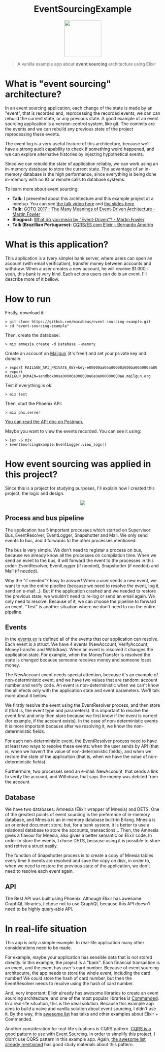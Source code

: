 <h1 align="center"> EventSourcingExample </h1>
<p align="center">
  <img src="https://i.imgur.com/qnsAPBD.png" width=120>
</p>

>A vanilla example app about **event sourcing** architecture using Elixir

# What is "event sourcing" architecture?

In an event sourcing application, each change of the state is made by an "event", that is recorded and, reprocessing the recorded events, we can can rebuild the current state, or any previous state. A good example of an event sourcing application is a version-control system, like git. The commits are the events and we can rebuild any previous state of the project reprocessing these events.

The event log is a very useful feature of this architecture, because we'll have a strong audit capability to check if something weird happened, and we can explore alternative histories by injecting hypothetical events.

Since we can rebuild the state of application reliably, we can work using an in-memory database to store the current state. The advantage of an in-memory database is the high performance, since everything is being done in-memory with no IO or remote calls to database systems.

To learn more about event sourcing:
* **Talk:** I presented about this architecture and this example project at a meetup. You can see [the talk video here](https://youtu.be/tixWGkkZbXE) and [the slides here](https://speakerdeck.com/macabeus/event-sourcing-architecture-using-elixir).
* **Talk:** [GOTO 2017 - The Many Meanings of Event-Driven Architecture - Martin Fowler](https://www.youtube.com/watch?v=STKCRSUsyP0)
* **Blogpost:** [What do you mean by "Event-Driven"? - Martin Fowler](https://martinfowler.com/articles/201701-event-driven.html)
* **Talk (Brazillian Portuguese):** [CQRS/ES com Elixir - Bernardo Amorim](https://pt-br.eventials.com/locaweb/cqrs-es-com-elixir-com-bernardo-amorim/)

# What is this application?

This application is a (very simple) bank server, where users can open an account (with email verification), transfer money between accounts and withdraw. When a user creates a new account, he will receive $1.000 - yeah, this bank is very kind. Each actions users can do is an event. I'll describe more of it bellow.

# How to run

Firstly, download it:

```
> git clone https://github.com/macabeus/event-sourcing-example.git
> cd "event-sourcing-example"
```

Then, create the database:

```
> mix amnesia.create -d Database --memory
```

Create an account on [Mailgun](https://www.mailgun.com/) (it's free!) and set your private key and domain:

```
> export MAILGUN_API_PRIVATE_KEY=key-e00000aa0aa00000a000aa00a000aa00
> export MAILGUN_DOMAIN=sandbox00aa00000a000000a0e0a000000000aa.mailgun.org
```

Test if everything is ok:

```
> mix test
```

Then, start the Phoenix API:

```
> mix phx.server
```

[You can read the API doc on Postman.](https://documenter.getpostman.com/view/1363558/event-sourcing-example/RVftksGU)

Maybe you want to view the events recorded. You can see it using:

```
> iex -S mix
> EventSourcingExample.EventLogger.view_logs()
```

# How event sourcing was applied in this project?

Since this is a project for studying purposes, I'll explain how I created this project, the logic and design.

<p align="center">
  <img src="https://i.imgur.com/fld5Jxh.png">
</p>

## Process and bus pipeline

The application has 5 important processes which started on Supervisor: Bus, EventResolver, EventLogger, Snapshotter and Mail. We only send events to bus, and it forwards to the other processes mentioned.

The bus is very simple. We don't need to register a process on bus, because we already know all the processes on compilation time. When we send an event to the bus, it will forward the event to the processes in this order: EventResolver, EventLogger (if needed), Snapshotter (if needed) and Mail (if needed).

Why the "if needed"? Easy to answer! When a user sends a new event, we want to run the entire pipeline (because we need to resolve the event, log it, send an e-mail...). But if the application crashed and we needed to restore the previous state, we wouldn't need to re-log or send an email again. We only need to resolve. Because of it, we can choose the pipeline to forward an event. "Test" is another situation where we don't need to run the entire pipeline.

## Events

In the [events.ex](https://github.com/macabeus/event-sourcing-example/blob/master/lib/event_sourcing_example/events.ex) is defined all of the events that our application can resolve. Each event is a struct. We have 4 events (NewAccount, VerifyAccount, MoneyTransfer and Withdraw). When an event is resolved it changes the application state. For example, when the MoneyTransfer is resolved the state is changed because someone receives money and someone loses money.

The NewAccount event needs special attention, because it's an example of non-deterministic event, and we have two values that are random: account number and verify code. An event is non-deterministic when we can't know the all efects only with the application state and event parameters. We'll talk more about it bellow.

We firstly resolve the event using the EventResolver process, and then store it (that is, the event type and parameters). It is important to resolve the event first and only then store because we first know if the event is correct (for example, if the account exists). In the case of non-deterministic events it is more important because after we resolving it, we know the non-deterministic fields.

For each non-deterministic event, the EventResolver process need to have at least two ways to resolve these events: when the user sends by API (that is, when we haven't the value of non-deterministic fields), and when we restore the state of the application (that is, when we have the value of non-deterministic fields).

Furthermore, two processes send an e-mail: NewAccount, that sends a link to verify the account, and Withdraw, that says the money was debited from the account.

## Database

We have two databases: Amnesia (Elixir wrapper of Mnesia) and DETS. One of the greatest points of event sourcing is the preference of in-memory database, and Mnesia is an in-memory database built-in Erlang. Mnesia is an oriented document store, but, for a bank system, it is better to use a relational database to store the accounts, transactions... Then, the Amnesia gives a flavour for Mnesia, also gives a better semantic on Elixir code. In order to store the events, I chose DETS, because using it is possible to store and retrive a struct easily.

The function of Snapshotter process is to create a copy of Mnesia tables every time 5 events are resolved and save the copy on disk, in order to, when we need to restore the previous state of the application, we don't need to resolve each event again.

## API

The Rest API was built using Phoenix. Although Elixir has awesome GraphQL libraries, I chose not to use GraphQL because this API doesn't need to be highly query-able API.

# In real-life situation

This app is only a simple example. In real-life application many other considerations need to be made.

For example, maybe your application has sensible data that is not stored directly. In this example, the project is a "bank". Each financial transaction is an event, and the event has user's card number. Because of event sourcing architecutre, the app needs to store the whole event, including the card number! We could store the hash of card number, but then the EventResolver needs to resolve using the hash of card number.

And, very important: Elixir already has awesome libraries to create an event sourcing architecture, and one of the most popular libraries is [Commanded](https://github.com/commanded/commanded). In a real-life situation, this is the ideal solution. Because this example app aims to build a naive and vanilla solution about event sourcing, I didn't use it. By the way, this [awesome list](https://github.com/slashdotdash/awesome-elixir-cqrs) has talks and other examples about Elixir + Commanded.

Another consideration for real-life situations is CQRS pattern. [CQRS is a good pattern to use with Event Sourcing](https://martinfowler.com/bliki/CQRS.html). In order to simplify this project, I didn't use CQRS pattern in this example app. Again, [the awesome list already mentioned](https://github.com/slashdotdash/awesome-elixir-cqrs) has good study materials about this pattern.

